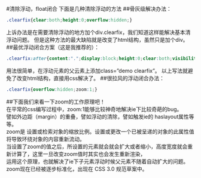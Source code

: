 #清除浮动，float闭合
下面是几种清除浮动的方法
##骨灰级解决办法：
```css
.clearfix{clear:both;height:0;overflow:hidden;}
```
上诉办法是在需要清除浮动的地方加个div.clearfix，我们知道这样能解决基本清浮动问题。
但是这种方法的最大缺陷就是改变了html结构，虽然只是加个div。
##最优浮动闭合方案（这是我推荐的）：
```css
.clearfix:after{content:".";display:block;height:0;clear:both;visibility:hidden}
```
用法很简单，在浮动元素的父云素上添加class=”demo clearfix”。
以上写法就避免了改变html结构，直接用css解决了。
##很拉风的浮动闭合办法：
```css
.clearfix{overflow:hidden;zoom:1;}
```
##下面我们来看一下zoom的工作原理吧！<br>
在平常的css编写过程中，zoom:1能够比较神奇地解决ie下比较奇葩的bug。<br>
譬如外边距（margin）的重叠，譬如浮动的清除，譬如触发ie的 haslayout属性等等。<br> 
zoom是 设置或检索对象的缩放比例。设置或更改一个已被呈递的对象的此属性值将导致环绕对象的内容重新流动。<br>
当设置了zoom的值之后，所设置的元素就会就会扩大或者缩小，高度宽度就会重新计算了，这里一旦改变zoom值时其实也会发生重新渲染，<br>
运用这个原理，也就解决了ie下子元素浮动时候父元素不随着自动扩大的问题。<br>
zoom现在已经被逐步标准化，出现在 CSS 3.0 规范草案中。 <br>
